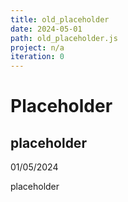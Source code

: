 ```yaml
---
title: old_placeholder
date: 2024-05-01
path: old_placeholder.js
project: n/a
iteration: 0
---
```

# Placeholder
## placeholder
01/05/2024

placeholder